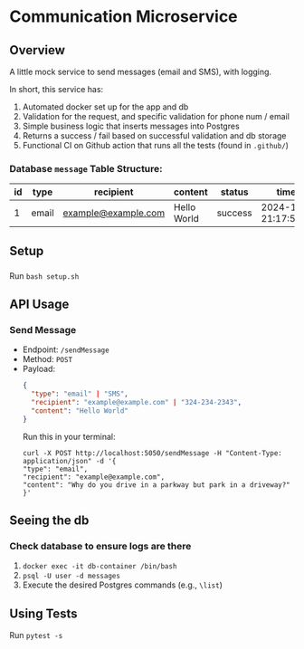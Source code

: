# Communication Microservice

## Overview
A little mock service to send messages (email and SMS), with logging.

In short, this service has:

1. Automated docker set up for the app and db
2. Validation for the request, and specific validation for phone num / email
3. Simple business logic that inserts messages into Postgres
4. Returns a success / fail based on successful validation and db storage
5. Functional CI on Github action that runs all the tests (found in `.github/`)

### Database `message` Table Structure:

 | id | type  |   recipient     |   content   | status  |   timestamp   |
 | -- | ----- | --------------- | ----------- |-------- | --------------|
 | 1 | email | example@example.com | Hello World | success | 2024-11-13 21:17:50.305058 |

## Setup
###
Run `bash setup.sh`

## API Usage
### Send Message
- Endpoint: `/sendMessage`
- Method: `POST`
- Payload:
  ```json
  {
    "type": "email" | "SMS",
    "recipient": "example@example.com" | "324-234-2343",
    "content": "Hello World"
  }
  ``````
  Run this in your terminal:
  ```
  curl -X POST http://localhost:5050/sendMessage -H "Content-Type: application/json" -d '{
  "type": "email",
  "recipient": "example@example.com",
  "content": "Why do you drive in a parkway but park in a driveway?"
  }'

## Seeing the db
### Check database to ensure logs are there
1.  `docker exec -it db-container /bin/bash`
2. `psql -U user -d messages`
3. Execute the desired Postgres commands (e.g., `\list`)
## Using Tests
Run `pytest -s` 
